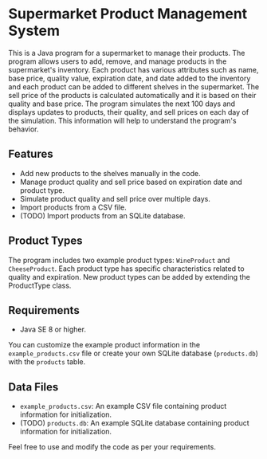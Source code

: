 # Supermarket Product Management System

This is a Java program for a supermarket to manage their products. The program allows users to add, remove, and manage products in the supermarket's inventory. 
Each product has various attributes such as name, base price, quality value, expiration date, and date added to the inventory and each product can be added to different shelves in the supermarket.
The sell price of the products is calculated automatically and it is based on their quality and base price.
The program simulates the next 100 days and displays updates to products, their quality, and sell prices on each day of the simulation. 
This information will help to understand the program's behavior.

## Features

- Add new products to the shelves manually in the code.
- Manage product quality and sell price based on expiration date and product type.
- Simulate product quality and sell price over multiple days.
- Import products from a CSV file.
- (TODO) Import products from an SQLite database.

## Product Types

The program includes two example product types: `WineProduct` and `CheeseProduct`. Each product type has specific characteristics related to quality and expiration.
New product types can be added by extending the ProductType class.

## Requirements

- Java SE 8 or higher.

You can customize the example product information in the `example_products.csv` file or create your own SQLite database (`products.db`) with the `products` table.

## Data Files

- `example_products.csv`: An example CSV file containing product information for initialization.
- (TODO) `products.db`: An example SQLite database containing product information for initialization.

Feel free to use and modify the code as per your requirements.
